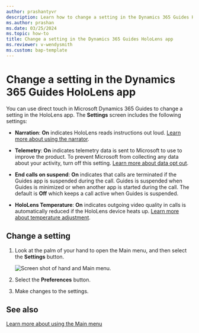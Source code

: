 ```yaml
---
author: prashantyvr
description: Learn how to change a setting in the Dynamics 365 Guides HoloLens app.
ms.author: prashan
ms.date: 03/25/2024
ms.topic: how-to
title: Change a setting in the Dynamics 365 Guides HoloLens app
ms.reviewer: v-wendysmith
ms.custom: bap-template
---
```


# Change a setting in the Dynamics 365 Guides HoloLens app

You can use direct touch in Microsoft Dynamics 365 Guides to change a setting in the HoloLens app. The **Settings** screen includes the following settings:

- **Narration**: **On** indicates HoloLens reads instructions out loud. [Learn more about using the narrator](voice-commands.md#narration).

- **Telemetry**: **On** indicates telemetry data is sent to Microsoft to use to improve the product. To prevent Microsoft from collecting any data about your activity, turn off this setting. [Learn more about data opt out](hololens-app-data-opt-out.md).

- **End calls on suspend**: **On** indicates that calls are terminated if the Guides app is suspended during the call. Guides is suspended when Guides is minimized or when another app is started during the call. The default is **Off** which keeps a call active when Guides is suspended.

- **HoloLens Temperature**: **On** indicates outgoing video quality in calls is automatically reduced if the HoloLens device heats up. [Learn more about temperature adjustment](calling-hololens-thermal-adjusting.md).

## Change a setting

1. Look at the palm of your hand to open the Main menu, and then select the **Settings** button.

    ![Screen shot of hand and Main menu.](media/main-menu-profile-settings.JPG "Screen shot of hand and Main menu")

1. Select the **Preferences** button.

1. Make changes to the settings.

<!---
    ![Screen shot of Settings window.](media/hololens-settings-8.JPG "Screen shot of Settings window")
--->

## See also

[Learn more about using the Main menu](main-menu.md)
